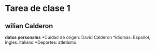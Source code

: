 # Tarea de clase 1

## wilian Calderon


**datos personales**
*Cuidad de origen: David Calderon
*idiomas: Español, ingles. italiano
*Deportes: atletismo
